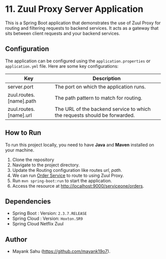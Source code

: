 # 11. Zuul Proxy Server Application

This is a Spring Boot application that demonstrates the use of Zuul Proxy for routing and filtering requests to backend
services. It acts as a gateway that sits between client requests and your backend services.

## Configuration

The application can be configured using the `application.properties` or `application.yml` file.
Here are some key configurations:

| Key                     | Description                                                               |
|-------------------------|---------------------------------------------------------------------------|
| server.port             | The port on which the application runs.                                   |
| zuul.routes.[name].path | The path pattern to match for routing.                                    |
| zuul.routes.[name].url  | The URL of the backend service to which the requests should be forwarded. |

## How to Run

To run this project locally, you need to have **Java** and **Maven** installed on your machine.

1. Clone the repository
2. Navigate to the project directory.
3. Update the Routing configuration like routes _url_, _path_.
4. We can run [Order Service](../OrderService/README.md) to route to using Zuul Proxy.
5. Run `mvn spring-boot:run` to start the application.
6. Access the resource at [http://localhost:9000/serviceone/orders](http://localhost:9000/serviceone/orders).

## Dependencies

- Spring Boot : Version: `2.3.7.RELEASE`
- Spring Cloud : Version: `Hoxton.SR9`
- Spring Cloud Netflix Zuul

## Author

- Mayank Sahu (https://github.com/mayank19o7).